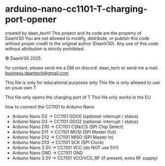 # arduino-nano-cc1101-T-charging-port-opener


created by daan_tech1
This project and its code are the property of DaanV30
You are not allowed to modify, distribute, or publish this code without proper credit to the original author (DaanV30).
Any use of this code without attribution is strictly prohibited.

© DaanV30 2025

for contant, please send me a DM on discord: daan_tech
or send me a mail: business.daantech@gmail.com




This file is only for educational purposes only
This file is only allowed to use on youw own T

This file only opens the charging port of T
This file only works in the EU

how to connect the CC1101 to Arduino Nano
- Arduino Nano D2  → CC1101 GDO0    (optional: interrupt / status)
- Arduino Nano D3  → CC1101 GDO2    (optional: interrupt / status)
- Arduino Nano D10 → CC1101 CSN/CS  (SPI Chip Select)
- Arduino Nano D11 → CC1101 MOSI    (SPI Master Out)
- Arduino Nano D12 → CC1101 MISO    (SPI Master In)
- Arduino Nano D13 → CC1101 SCK     (SPI Clock)
- Arduino Nano 3.3V → CC1101 VCC    (do NOT use 5V!)
- Arduino Nano GND → CC1101 GND
- Arduino Nano 3.3V → CC1101 VCO/VCC_RF (if present, extra RF supply)
